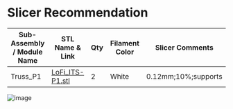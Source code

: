 # Slicer Recommendation 

|  **Sub-Assembly / Module Name** | **STL Name & Link** | **Qty** | **Filament Color** | **Slicer Comments** | **Approx Print Time [h:mm]** | **Approx Filament Used [g]** | **Approx Filament Used [m]** |
| ---- | --- | --- | --- | --- | --- | --- | --- |
| Truss_P1 | [LoFi_ITS-P1.stl](https://github.com/ISS-Mimic/Mimic/blob/main/3D_Printing/Truss_P1/LoFi_ITS-P1.stl) | 2 | White | 0.12mm;10%;supports| 13:00 | 98 | 32.85 |


![image](https://user-images.githubusercontent.com/58833710/197438498-a3043605-c07a-4195-aa94-a59f35148dfd.png)
